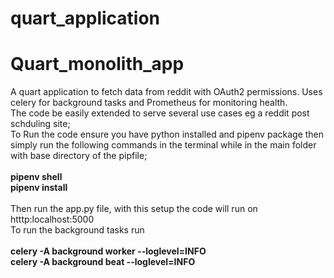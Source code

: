 # quart_application
# Quart_monolith_app
A quart application to fetch data from reddit with OAuth2 permissions. Uses celery for background tasks and Prometheus for monitoring health.<br/>
The code be easily extended to serve several use cases eg a reddit post schduling site;<br/>
To Run the code ensure you have python installed and pipenv package then simply run the following commands in the terminal while in the main folder with base directory of the pipfile;<br/><br/>
    **pipenv shell**<br/>
    **pipenv install**<br/><br/>
Then run the  app.py file, with this setup the code will run on htttp:localhost:5000<br/>
To run the background tasks run<br/><br/>
    **celery -A background worker --loglevel=INFO**<br/>
    **celery -A background beat --loglevel=INFO**<br/>


